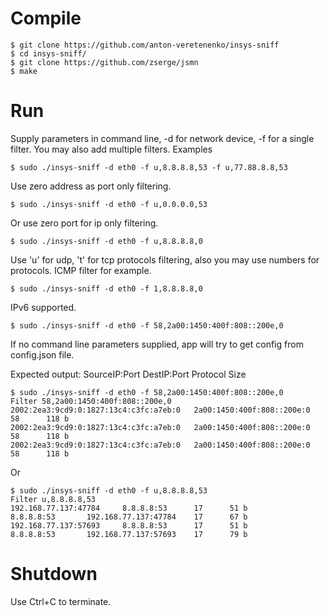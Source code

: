 # Compile

    $ git clone https://github.com/anton-veretenenko/insys-sniff
    $ cd insys-sniff/
    $ git clone https://github.com/zserge/jsmn
    $ make

# Run

Supply parameters in command line, -d for network device, -f for a single filter. You may also add multiple filters.
Examples

    $ sudo ./insys-sniff -d eth0 -f u,8.8.8.8,53 -f u,77.88.8.8,53
Use zero address as port only filtering.

    $ sudo ./insys-sniff -d eth0 -f u,0.0.0.0,53
Or use zero port for ip only filtering.

    $ sudo ./insys-sniff -d eth0 -f u,8.8.8.8,0
Use 'u' for udp, 't' for tcp protocols filtering, also you may use numbers for protocols.
ICMP filter for example.

    $ sudo ./insys-sniff -d eth0 -f 1,8.8.8.8,0
IPv6 supported.

    $ sudo ./insys-sniff -d eth0 -f 58,2a00:1450:400f:808::200e,0

If no command line parameters supplied, app will try to get config from config.json file.

Expected output:
SourceIP:Port  DestIP:Port  Protocol   Size

    $ sudo ./insys-sniff -d eth0 -f 58,2a00:1450:400f:808::200e,0
    Filter 58,2a00:1450:400f:808::200e,0
    2002:2ea3:9cd9:0:1827:13c4:c3fc:a7eb:0   2a00:1450:400f:808::200e:0      58      118 b
    2002:2ea3:9cd9:0:1827:13c4:c3fc:a7eb:0   2a00:1450:400f:808::200e:0      58      118 b
    2002:2ea3:9cd9:0:1827:13c4:c3fc:a7eb:0   2a00:1450:400f:808::200e:0      58      118 b
Or

    $ sudo ./insys-sniff -d eth0 -f u,8.8.8.8,53
    Filter u,8.8.8.8,53
    192.168.77.137:47784     8.8.8.8:53      17      51 b
    8.8.8.8:53       192.168.77.137:47784    17      67 b
    192.168.77.137:57693     8.8.8.8:53      17      51 b
    8.8.8.8:53       192.168.77.137:57693    17      79 b


# Shutdown
Use Ctrl+C to terminate.
